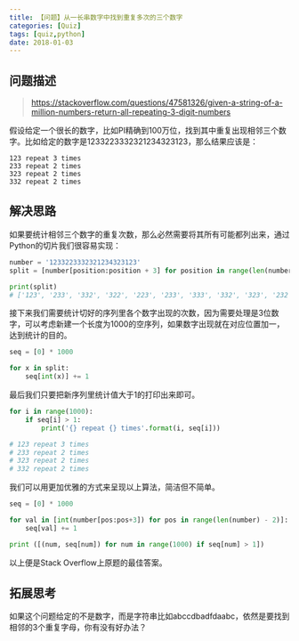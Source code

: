 ```yaml
---
title: 【问题】从一长串数字中找到重复多次的三个数字
categories: [Quiz]
tags: [quiz,python]
date: 2018-01-03
---
```


## 问题描述

> https://stackoverflow.com/questions/47581326/given-a-string-of-a-million-numbers-return-all-repeating-3-digit-numbers

假设给定一个很长的数字，比如PI精确到100万位，找到其中重复出现相邻三个数字。比如给定的数字是1233223332321234323123，那么结果应该是：

```
123 repeat 3 times
233 repeat 2 times
323 repeat 2 times
332 repeat 2 times
```

## 解决思路

如果要统计相邻三个数字的重复次数，那么必然需要将其所有可能都列出来，通过Python的切片我们很容易实现：

```Python
number = '1233223332321234323123'
split = [number[position:position + 3] for position in range(len(number) - 2)]

print(split)
# ['123', '233', '332', '322', '223', '233', '333', '332', '323', '232', '321', '212', '123', '234', '343', '432', '323', '231', '312', '123']
```

接下来我们需要统计切好的序列里各个数字出现的次数，因为需要处理是3位数字，可以考虑新建一个长度为1000的空序列，如果数字出现就在对应位置加一，达到统计的目的。

```python
seq = [0] * 1000

for x in split:
    seq[int(x)] += 1
```

最后我们只要把新序列里统计值大于1的打印出来即可。

```python
for i in range(1000):
    if seq[i] > 1:
        print('{} repeat {} times'.format(i, seq[i]))

# 123 repeat 3 times
# 233 repeat 2 times
# 323 repeat 2 times
# 332 repeat 2 times
```

我们可以用更加优雅的方式来呈现以上算法，简洁但不简单。

```python
seq = [0] * 1000

for val in [int(number[pos:pos+3]) for pos in range(len(number) - 2)]:
    seq[val] += 1

print ([(num, seq[num]) for num in range(1000) if seq[num] > 1])
```

以上便是Stack Overflow上原题的最佳答案。

## 拓展思考

如果这个问题给定的不是数字，而是字符串比如abccdbadfdaabc，依然是要找到相邻的3个重复字母，你有没有好办法？